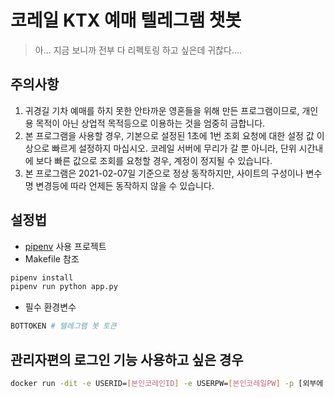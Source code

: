 # 코레일 KTX 예매 텔레그램 챗봇

> 아... 지금 보니까 전부 다 리펙토링 하고 싶은데 귀찮다....

## 주의사항

1. 귀경길 기차 예매를 하지 못한 안타까운 영혼들을 위해 만든 프로그램이므로, 개인용 목적이 아닌 상업적 목적등으로 이용하는 것을 엄중히 금합니다.
2. 본 프로그램을 사용할 경우, 기본으로 설정된 1초에 1번 조회 요청에 대한 설정 값 이상으로 빠르게 설정하지 마십시오. 코레일 서버에 무리가 갈 뿐 아니라, 단위 시간내에 보다 빠른 값으로 조회를 요청할 경우, 계정이 정지될 수 있습니다.
3. 본 프로그램은 2021-02-07일 기준으로 정상 동작하지만, 사이트의 구성이나 변수명 변경등에 따라 언제든 동작하지 않을 수 있습니다.

## 설정법

- [pipenv](https://pipenv.pypa.io/en/latest/) 사용 프로젝트
- Makefile 참조

```bash
pipenv install
pipenv run python app.py
```

- 필수 환경변수
```bash
BOTTOKEN # 텔레그램 봇 토큰
```

## 관리자편의 로그인 기능 사용하고 싶은 경우
```bash
docker run -dit -e USERID=[본인코레인ID] -e USERPW=[본인코레일PW] -p [외부에 노출시킬 포트]:8080 [빌드한 이미지명]
```
